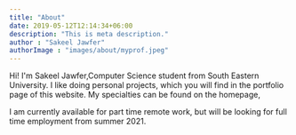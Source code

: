 ```yaml
---
title: "About"
date: 2019-05-12T12:14:34+06:00
description: "This is meta description."
author : "Sakeel Jawfer"
authorImage : "images/about/myprof.jpeg"
---
```


Hi! I'm Sakeel Jawfer,Computer Science student from South Eastern University. 
I like doing personal projects, which you will find in the portfolio page of this website. 
My specialties can be found on the homepage,

I am currently available for part time remote work, but will be looking for full time employment from summer 2021.
